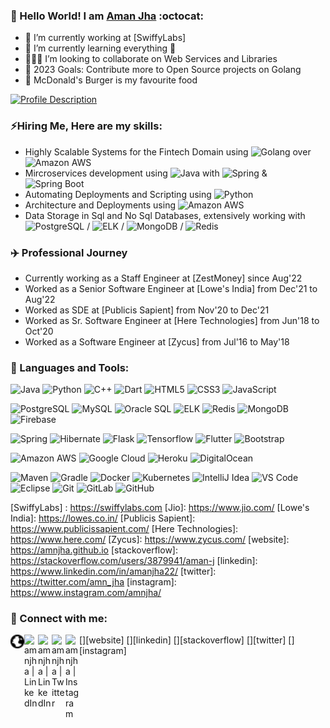### :wave: Hello World! I am [Aman Jha] :octocat:

- 🔭 I’m currently working at [SwiffyLabs]
- 🌱 I’m currently learning everything 🤣
- 🧑‍🤝‍🧑 I’m looking to collaborate on Web Services and Libraries
- 🥅 2023 Goals: Contribute more to Open Source projects on Golang
- 🍔 McDonald's Burger is my favourite food


[![Profile Description](https://readme-typing-svg.herokuapp.com?color=%2336BCF7&center=true&vCenter=true&width=600&lines=Hello+World+👋,+I+am+Aman+Jha;+Welcome+to+My+Profile!;Around+7+years+of+programming+experience;Always+learning+new+things+;Java+and+Microservices+enthusiast)](https://github.com/amnjha)
 
### ⚡Hiring Me, Here are my skills:
 - Highly Scalable Systems for the Fintech Domain using ![Golang](https://img.shields.io/badge/go-%2300ADD8.svg?style=for-the-badge&logo=go&logoColor=white) over ![Amazon AWS](https://img.shields.io/badge/-Amazon%20Web%20Services-232F3E?style=flat-square&logo=amazon-aws&logoColor=white)
 - Mircroservices development using ![Java](https://img.shields.io/badge/-Java-007396?style=flat-square&logo=java&logoColor=white) with ![Spring](https://img.shields.io/badge/-Spring-5966C?style=flat-square&logo=spring&logoColor=white) & ![Spring Boot](https://img.shields.io/badge/-Spring-5966C?style=flat-square&logo=spring-boot&logoColor=white)
 - Automating Deployments and Scripting using ![Python](https://img.shields.io/badge/-Python-3376AB?style=flat-square&logo=python&logoColor=white)
 - Architecture and Deployments using ![Amazon AWS](https://img.shields.io/badge/-Amazon%20Web%20Services-232F3E?style=flat-square&logo=amazon-aws&logoColor=white)
 - Data Storage in Sql and No Sql Databases, extensively working with ![PostgreSQL](https://img.shields.io/badge/-PostgreSQL-336791?style=flat-square&logo=postgresql) / ![ELK](https://img.shields.io/badge/-ELK-005571?style=flat-square&logo=elastic) / ![MongoDB](https://img.shields.io/badge/-MongoDB-47A248?style=flat-square&logo=mongodb&logoColor=white) / ![Redis](https://img.shields.io/badge/-Redis-DC382D?style=flat-square&logo=Redis&logoColor=white)
 
### :airplane: Professional Journey

- Currently working as a Staff Engineer at [ZestMoney] since Aug'22
- Worked as a Senior Software Engineer at [Lowe's India] from Dec'21 to Aug'22
- Worked as SDE at [Publicis Sapient] from Nov'20 to Dec'21
- Worked as Sr. Software Engineer at [Here Technologies] from Jun'18 to Oct'20
- Worked as a Software Engineer at [Zycus] from Jul'16 to May'18

### :toolbox: Languages and Tools:

![Java](https://img.shields.io/badge/-Java-007396?style=flat-square&logo=java&logoColor=white)
![Python](https://img.shields.io/badge/-Python-3376AB?style=flat-square&logo=python&logoColor=white)
![C++](https://img.shields.io/badge/-C++-00599C?style=flat-square&logo=c)
![Dart](https://img.shields.io/badge/-Dart-0175C2?style=flat-square&logo=dart)
![HTML5](https://img.shields.io/badge/-HTML5-E34F26?style=flat-square&logo=html5&logoColor=white)
![CSS3](https://img.shields.io/badge/-CSS3-1572B6?style=flat-square&logo=css3)
![JavaScript](https://img.shields.io/badge/-JavaScript-black?style=flat-square&logo=javascript)

![PostgreSQL](https://img.shields.io/badge/-PostgreSQL-336791?style=flat-square&logo=postgresql)
![MySQL](https://img.shields.io/badge/-MySQL-4479A1?style=flat-square&logo=mysql&logoColor=white)
![Oracle SQL](https://img.shields.io/badge/-OracleSQL-F80000?style=flat-square&logo=oracle&logoColor=white)
![ELK](https://img.shields.io/badge/-ELK-005571?style=flat-square&logo=elastic)
![Redis](https://img.shields.io/badge/-Redis-DC382D?style=flat-square&logo=Redis&logoColor=white)
![MongoDB](https://img.shields.io/badge/-MongoDB-47A248?style=flat-square&logo=mongodb&logoColor=white)
![Firebase](https://img.shields.io/badge/-Firebase-FFCA28?style=flat-square&logo=firebase&logoColor=white)

![Spring](https://img.shields.io/badge/-Spring-5966C?style=flat-square&logo=spring&logoColor=white)
![Hibernate](https://img.shields.io/badge/-Hibernate-59666C?style=flat-square&logo=hibernate&logoColor=white)
![Flask](https://img.shields.io/badge/-Flask-black?style=flat-square&logo=Flask)
![Tensorflow](https://img.shields.io/badge/-Tensorflow-FF6F00?style=flat-square&logo=tensorflow&logoColor=white)
![Flutter](https://img.shields.io/badge/-Flutter-02569B?style=flat-square&logo=flutter)
![Bootstrap](https://img.shields.io/badge/-Bootstrap-563D7C?style=flat-square&logo=bootstrap)

![Amazon AWS](https://img.shields.io/badge/-Amazon%20Web%20Services-232F3E?style=flat-square&logo=amazon-aws&logoColor=white)
![Google Cloud](https://img.shields.io/badge/Google%20Cloud-4285F4?style=flat-square&logo=google-cloud&logoColor=white)
![Heroku](https://img.shields.io/badge/-Heroku-430098?style=flat-square&logo=heroku)
![DigitalOcean](https://img.shields.io/badge/-Digital%20Ocean-darkblue?style=flat-square&logo=digitalocean)

![Maven](https://img.shields.io/badge/-Maven-C71A36?style=flat-square&logo=apache-maven)
![Gradle](https://img.shields.io/badge/-Gradle-02303A?style=flat-square&logo=gradle)
![Docker](https://img.shields.io/badge/-Docker-2496ED?style=flat-square&logo=docker&logoColor=white)
![Kubernetes](https://img.shields.io/badge/-Kubernetes-326CE5?style=flat-square&logo=kubernetes&logoColor=white)
![IntelliJ Idea](https://img.shields.io/badge/-IntelliJ-%2300C7B7?style=flat-square&logo=intellij-idea&logoColor=ffffff)
![VS Code](https://img.shields.io/badge/-VSCode-%23007ACC?style=flat-square&logo=visual-studio-code)
![Eclipse](https://img.shields.io/badge/-Eclipse-%23007ACC?style=flat-square&logo=eclipse-ide)
![Git](https://img.shields.io/badge/-Git-%23F05032?style=flat-square&logo=git&logoColor=%23ffffff)
![GitLab](https://img.shields.io/badge/-GitLab-FCA121?style=flat-square&logo=gitlab)
![GitHub](https://img.shields.io/badge/-GitHub-181717?style=flat-square&logo=github)



[Aman Jha]: https://amnjha.github.io
[SwiffyLabs] : https://swiffylabs.com
[Jio]: https://www.jio.com/
[Lowe's India]: https://lowes.co.in/
[Publicis Sapient]: https://www.publicissapient.com/
[Here Technologies]: https://www.here.com/
[Zycus]: https://www.zycus.com/
[website]: https://amnjha.github.io
[stackoverflow]: https://stackoverflow.com/users/3879941/aman-j
[linkedin]: https://www.linkedin.com/in/amanjha22/
[twitter]: https://twitter.com/amn_jha
[instagram]: https://www.instagram.com/amnjha/


### :call_me_hand: Connect with me:

[<img align="left" alt="amnjha.github.io" width="22px" src="https://raw.githubusercontent.com/iconic/open-iconic/master/svg/globe.svg" />][website]
[<img align="left" alt="amnjha | LinkedIn" width="22px" src="https://cdn.jsdelivr.net/npm/simple-icons@v3/icons/linkedin.svg" />][linkedin]
[<img align="left" alt="amnjha | LinkedIn" width="22px" src="https://cdn.jsdelivr.net/npm/simple-icons@v3/icons/stackoverflow.svg" />][stackoverflow]
[<img align="left" alt="amnjha | Twitter" width="22px" src="https://cdn.jsdelivr.net/npm/simple-icons@v3/icons/twitter.svg" />][twitter]
[<img align="left" alt="amnjha | Instagram" width="22px" src="https://cdn.jsdelivr.net/npm/simple-icons@v3/icons/instagram.svg" />][instagram]
